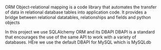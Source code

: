 ORM
Object-relational mapping is a code library that automates the transfer of data in relational database tables into application code.
It provides a bridge between relational datatables, relationships and fields and python objects

In this project we use SQLAlchemy ORM and its DBAPI
DBAPI is a standard that encourages the use of the same API to work with a variety of databases. HEre we use the default DBAPI for MySQL which is MySQLdb
